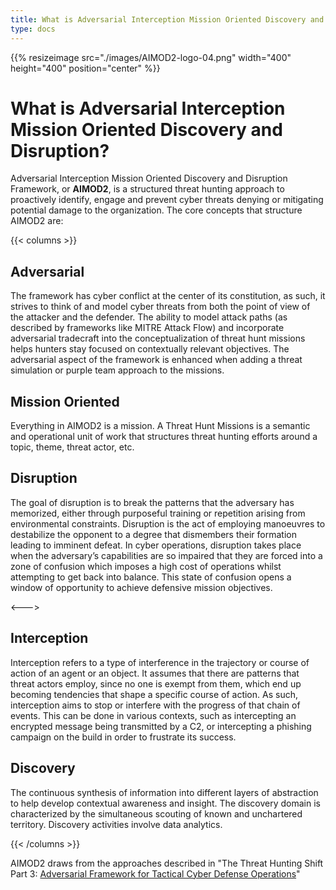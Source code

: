 ```yaml
---
title: What is Adversarial Interception Mission Oriented Discovery and Disruption?
type: docs
---
```


{{% resizeimage src="./images/AIMOD2-logo-04.png" width="400" height="400" position="center" %}}


# What is Adversarial Interception Mission Oriented Discovery and Disruption?

Adversarial Interception Mission Oriented Discovery and Disruption Framework, or **AIMOD2**, is a structured threat hunting approach to proactively identify, engage and prevent cyber threats denying or mitigating potential damage to the organization. The core concepts that structure AIMOD2 are:

{{< columns >}}

## Adversarial

The framework has cyber conflict at the center of its constitution, as such, it strives to think of and model cyber threats from both the point of view of the attacker and the defender. The ability to model attack paths (as described by frameworks like MITRE Attack Flow) and incorporate adversarial tradecraft into the conceptualization of threat hunt missions helps hunters stay focused on contextually relevant objectives. The adversarial aspect of the framework is enhanced when adding a threat simulation or purple team approach to the missions.

## Mission Oriented

Everything in AIMOD2 is a mission. A Threat Hunt Missions is a semantic and operational unit of work that structures threat hunting efforts around a topic, theme, threat actor, etc.

## Disruption

The goal of disruption is to break the patterns that the adversary has memorized, either through purposeful training or repetition arising from environmental constraints. Disruption is the act of employing manoeuvres to destabilize the opponent to a degree that dismembers their formation leading to imminent defeat. In cyber operations, disruption takes place when the adversary’s capabilities are so impaired that they are forced into a zone of confusion which imposes a high cost of operations whilst attempting to get back into balance. This state of confusion opens a window of opportunity to achieve defensive mission objectives.

<--->

## Interception

Interception refers to a type of interference in the trajectory or course of action of an agent or an object. It assumes that there are patterns that threat actors employ, since no one is exempt from them, which end up becoming tendencies that shape a specific course of action. As such, interception aims to stop or interfere with the progress of that chain of events. This can be done in various contexts, such as intercepting an encrypted message being transmitted by a C2, or intercepting a phishing campaign on the build in order to frustrate its success.

## Discovery

The continuous synthesis of information into different layers of abstraction to help develop contextual awareness and insight. The discovery domain is characterized by the simultaneous scouting of known and unchartered territory. Discovery activities involve data analytics.

{{< /columns >}}

AIMOD2 draws from the approaches described in "The Threat Hunting Shift Part 3: [Adversarial Framework for Tactical Cyber Defense Operations](https://threathunterz.com/posts/threat-hunting/the-way-of-the-intercepting-fist-part-3/)"

